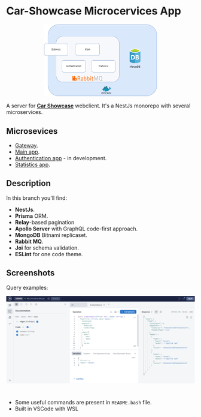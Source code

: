 # Car-Showcase Microcervices App

<p align="center" >
  <img src="./images/schema.png" width="60%"/>
</p>

A server for **[Car Showcase](https://github.com/cyrusrose/car_showcase)** webclient. It's a NestJs monorepo with several microservices.

## Microsevices

-   [Gateway](./apps/gateway/).
-   [Main app](./apps/chat_server/).
-   [Authentication app](./) - in development.
-   [Statistics app](./apps/statistics/).

## Description

In this branch you'll find:

-   **NestJs**.
-   **Prisma** ORM.
-   **Relay**-based pagination
-   **Apollo Server** with GraphQL code-first approach.
-   **MongoDB** Bitnami replicaset.
-   **Rabbit MQ**.
-   **Joi** for schema validation.
-   **ESLint** for one code theme.

## Screenshots

Query examples:

<p align="center">
  <img src="./images/gql.png" />
</p>

#

-   Some useful commands are present in `README.bash` file.
-   Built in VSCode with WSL

